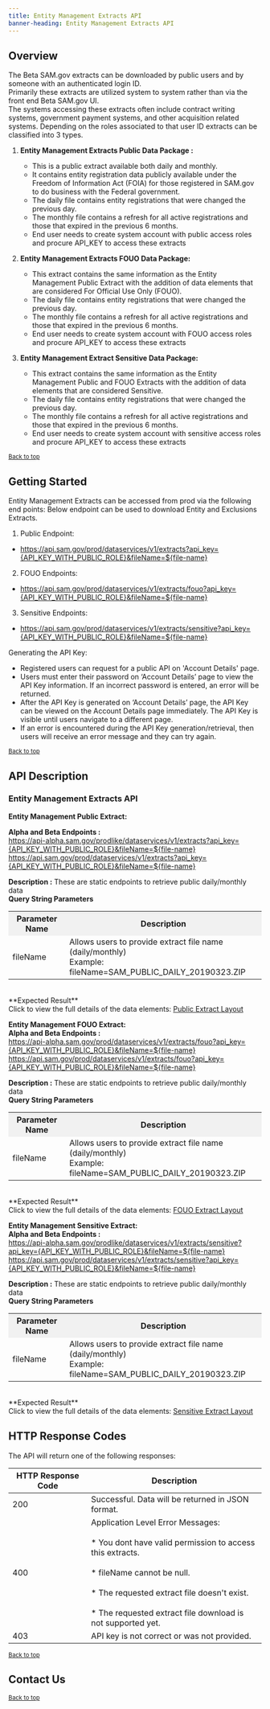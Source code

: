 ```yaml
---
title: Entity Management Extracts API
banner-heading: Entity Management Extracts API
---
```


<link rel="stylesheet" type="text/css" href="../../assets/swaggerui-dist/swagger-ui.css" >


## Overview
The Beta SAM.gov extracts can be downloaded by public users and by someone with an authenticated login ID.    
Primarily these extracts are utilized system to system rather than via the front end Beta SAM.gov UI.  
The systems accessing these extracts often include contract writing systems, government payment systems, and other 
acquisition related systems. Depending on the roles associated to that user ID extracts can be classified into 3 types.
  
1. **Entity Management Extracts Public Data Package :**
   * This is a public extract available both daily and monthly. 
   * It contains entity registration data publicly available under the Freedom of Information Act (FOIA) for those registered 
     in SAM.gov to do business with the Federal government.  
   * The daily file contains entity registrations that were changed the previous day.  
   * The monthly file contains a refresh for all active registrations and those that expired in the previous 6 months.
   * End user needs to create system account with public access roles and procure API_KEY to access these extracts 

2. **Entity Management Extracts FOUO Data Package:**
   * This extract contains the same information as the Entity Management Public Extract with the addition of data elements 
     that are considered For Official Use Only (FOUO).  
   * The daily file contains entity registrations that were changed the previous day.  
   * The monthly file contains a refresh for all active registrations and those that expired in the previous 6 months.  
   * End user needs to create system account with FOUO access roles and procure API_KEY to access these extracts

3. **Entity Management Extract Sensitive Data Package:**
   * This extract contains the same information as the Entity Management Public and FOUO Extracts with the addition of data 
     elements that are considered Sensitive.  
   * The daily file contains entity registrations that were changed the previous day.  
   * The monthly file contains a refresh for all active registrations and those that expired in the previous 6 months. 
   * End user needs to create system account with sensitive access roles and procure API_KEY to access these extracts


<p><small><a href="#">Back to top</a></small></p>

## Getting Started

Entity Management Extracts can be accessed from prod via the following end points: Below endpoint can be used to download Entity and Exclusions Extracts.

1. Public Endpoint:
  * https://api.sam.gov/prod/dataservices/v1/extracts?api_key={API_KEY_WITH_PUBLIC_ROLE}&fileName=${file-name}

2. FOUO Endpoints:  
  * https://api.sam.gov/prod/dataservices/v1/extracts/fouo?api_key={API_KEY_WITH_PUBLIC_ROLE}&fileName=${file-name}

3. Sensitive Endpoints:    
  * https://api.sam.gov/prod/dataservices/v1/extracts/sensitive?api_key={API_KEY_WITH_PUBLIC_ROLE}&fileName=${file-name}

Generating the API Key:
* Registered users can request for a public API on 'Account Details' page.
* Users must enter their password on ‘Account Details’ page to view the API Key information. If an incorrect password is entered, an error will be returned. 
* After the API Key is generated on ‘Account Details’ page, the API Key can be viewed on the Account Details page immediately. The API Key is visible until users navigate to a different page. 
* If an error is encountered during the API Key generation/retrieval, then users will receive an error message and they can try again.

<p><small><a href="#">Back to top</a></small></p>

## API Description

### Entity Management Extracts API

**Entity Management Public Extract:**<br>

**Alpha and Beta Endpoints :** <br>
https://api-alpha.sam.gov/prodlike/dataservices/v1/extracts?api_key={API_KEY_WITH_PUBLIC_ROLE}&fileName=${file-name}
https://api.sam.gov/prod/dataservices/v1/extracts?api_key={API_KEY_WITH_PUBLIC_ROLE}&fileName=${file-name}

**Description :**  These are  static endpoints to retrieve public daily/monthly data <br>
<b>Query String Parameters</b>
<table>
<tr>
<th style="background-color: #f1f1f1;"><b>Parameter Name</b></th>
<th style="background-color: #f1f1f1;"><b>Description</b></th>
</tr>

<tr>
<td>fileName</td>
<td>Allows users to provide extract file name (daily/monthly)
<br>Example: fileName=SAM_PUBLIC_DAILY_20190323.ZIP</td>
</tr>
</table>
<br>
**Expected Result**<br>
Click to view the full details of the data elements: <a href="v1/public_extract_layout.pdf">Public Extract Layout</a>

**Entity Management FOUO Extract:** <br>
**Alpha and Beta Endpoints :** <br>
https://api-alpha.sam.gov/prod/dataservices/v1/extracts/fouo?api_key={API_KEY_WITH_PUBLIC_ROLE}&fileName=${file-name}
https://api.sam.gov/prod/dataservices/v1/extracts/fouo?api_key={API_KEY_WITH_PUBLIC_ROLE}&fileName=${file-name}

**Description :**  These are  static endpoints to retrieve public daily/monthly data <br>
<b>Query String Parameters</b>
<table>
<tr>
<th style="background-color: #f1f1f1;"><b>Parameter Name</b></th>
<th style="background-color: #f1f1f1;"><b>Description</b></th>
</tr>

<tr>
<td>fileName</td>
<td>Allows users to provide extract file name (daily/monthly)
<br>Example: fileName=SAM_PUBLIC_DAILY_20190323.ZIP</td>
</tr>
</table>
<br>
**Expected Result**<br>
Click to view the full details of the data elements: <a href="v1/fouo_extract_layout.pdf">FOUO Extract Layout</a>

**Entity Management Sensitive Extract:** <br>
**Alpha and Beta Endpoints :** <br>
https://api-alpha.sam.gov/prodlike/dataservices/v1/extracts/sensitive?api_key={API_KEY_WITH_PUBLIC_ROLE}&fileName=${file-name}
https://api.sam.gov/prod/dataservices/v1/extracts/sensitive?api_key={API_KEY_WITH_PUBLIC_ROLE}&fileName=${file-name}

**Description :**  These are  static endpoints to retrieve public daily/monthly data <br>
<b>Query String Parameters</b>
<table>
<tr>
<th style="background-color: #f1f1f1;"><b>Parameter Name</b></th>
<th style="background-color: #f1f1f1;"><b>Description</b></th>
</tr>

<tr>
<td>fileName</td>
<td>Allows users to provide extract file name (daily/monthly)
<br>Example: fileName=SAM_PUBLIC_DAILY_20190323.ZIP</td>
</tr>
</table>
<br>
**Expected Result**<br>
Click to view the full details of the data elements: <a href="v1/sensitive_extract_layout.pdf">Sensitive Extract Layout</a>


## HTTP Response Codes

The API will return one of the following responses:

| HTTP Response Code | Description |
| ---- | ----------- |
| 200 | Successful. Data will be returned in JSON format. |
| 400 | Application Level Error Messages: <br><br>  * You dont have valid permission to access this extracts. <br><br> * fileName cannot be null. <br><br> * The requested extract file doesn't exist.  <br><br> * The requested extract file download is not supported yet. |
| 403 | API key is not correct or was not provided. |


<p><small><a href="#">Back to top</a></small></p>

## Contact Us

<p><small><a href="#">Back to top</a></small></p>
